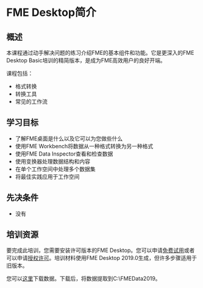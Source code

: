 # FME Desktop简介

## 概述

本课程通过动手解决问题的练习介绍FME的基本组件和功能。它是更深入的FME Desktop Basic培训的精简版本，是成为FME高效用户的良好开端。

课程包括：
- 格式转换
- 转换工具
- 常见的工作流

## 学习目标

- 了解FME桌面是什么以及它可以为您做些什么
- 使用FME Workbench将数据从一种格式转换为另一种格式
- 使用FME Data Inspector查看和检查数据
- 使用变换器处理数据结构和内容
- 在单个工作空间中处理多个数据集
- 将最佳实践应用于工作空间

## 先决条件

- 没有

## 培训资源

要完成此培训，您需要安装许可版本的FME Desktop。您可以申请[免费试用](https://www.safe.com/fme/fme-desktop/trial-download/)或者可以申请[授权许可](https://www.safe.com/free-fme-licenses/)。培训材料使用FME Desktop 2019.0生成，但许多步骤适用于旧版本。

您可以[这里](https://s3.amazonaws.com/FMEData/FMEData2019.zip)下载数据。下载后，将数据提取到C:\FMEData2019。

